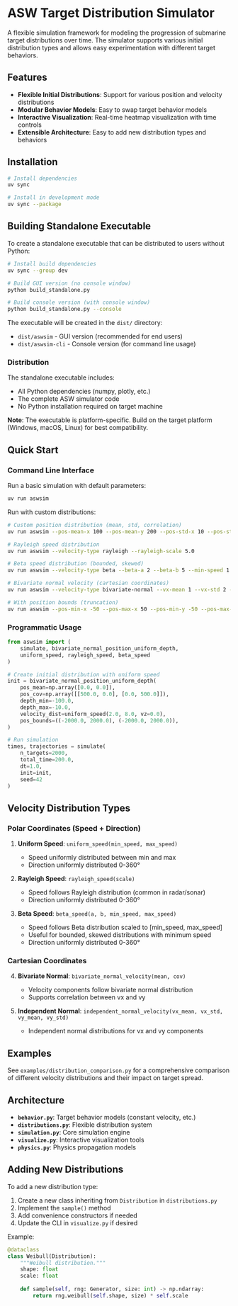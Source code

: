 # ASW Target Distribution Simulator

A flexible simulation framework for modeling the progression of submarine target distributions over time. The simulator supports various initial distribution types and allows easy experimentation with different target behaviors.

## Features

- **Flexible Initial Distributions**: Support for various position and velocity distributions
- **Modular Behavior Models**: Easy to swap target behavior models
- **Interactive Visualization**: Real-time heatmap visualization with time controls
- **Extensible Architecture**: Easy to add new distribution types and behaviors

## Installation

```bash
# Install dependencies
uv sync

# Install in development mode
uv sync --package
```

## Building Standalone Executable

To create a standalone executable that can be distributed to users without Python:

```bash
# Install build dependencies
uv sync --group dev

# Build GUI version (no console window)
python build_standalone.py

# Build console version (with console window)
python build_standalone.py --console
```

The executable will be created in the `dist/` directory:
- `dist/aswsim` - GUI version (recommended for end users)
- `dist/aswsim-cli` - Console version (for command line usage)

### Distribution

The standalone executable includes:
- All Python dependencies (numpy, plotly, etc.)
- The complete ASW simulator code
- No Python installation required on target machine

**Note**: The executable is platform-specific. Build on the target platform (Windows, macOS, Linux) for best compatibility.

## Quick Start

### Command Line Interface

Run a basic simulation with default parameters:
```bash
uv run aswsim
```

Run with custom distributions:
```bash
# Custom position distribution (mean, std, correlation)
uv run aswsim --pos-mean-x 100 --pos-mean-y 200 --pos-std-x 10 --pos-std-y 20 --pos-corr 0.5

# Rayleigh speed distribution
uv run aswsim --velocity-type rayleigh --rayleigh-scale 5.0

# Beta speed distribution (bounded, skewed)
uv run aswsim --velocity-type beta --beta-a 2 --beta-b 5 --min-speed 1 --max-speed 10

# Bivariate normal velocity (cartesian coordinates)
uv run aswsim --velocity-type bivariate-normal --vx-mean 1 --vx-std 2 --vy-mean 0.2 --vy-std 1

# With position bounds (truncation)
uv run aswsim --pos-min-x -50 --pos-max-x 50 --pos-min-y -50 --pos-max-y 50
```

### Programmatic Usage

```python
from aswsim import (
    simulate, bivariate_normal_position_uniform_depth,
    uniform_speed, rayleigh_speed, beta_speed
)

# Create initial distribution with uniform speed
init = bivariate_normal_position_uniform_depth(
    pos_mean=np.array([0.0, 0.0]),
    pos_cov=np.array([[500.0, 0.0], [0.0, 500.0]]),
    depth_min=-100.0,
    depth_max=-10.0,
    velocity_dist=uniform_speed(2.0, 8.0, vz=0.0),
    pos_bounds=((-2000.0, 2000.0), (-2000.0, 2000.0)),
)

# Run simulation
times, trajectories = simulate(
    n_targets=2000,
    total_time=200.0,
    dt=1.0,
    init=init,
    seed=42
)
```

## Velocity Distribution Types

### Polar Coordinates (Speed + Direction)

1. **Uniform Speed**: `uniform_speed(min_speed, max_speed)`
   - Speed uniformly distributed between min and max
   - Direction uniformly distributed 0-360°

2. **Rayleigh Speed**: `rayleigh_speed(scale)`
   - Speed follows Rayleigh distribution (common in radar/sonar)
   - Direction uniformly distributed 0-360°

3. **Beta Speed**: `beta_speed(a, b, min_speed, max_speed)`
   - Speed follows Beta distribution scaled to [min_speed, max_speed]
   - Useful for bounded, skewed distributions with minimum speed
   - Direction uniformly distributed 0-360°

### Cartesian Coordinates

4. **Bivariate Normal**: `bivariate_normal_velocity(mean, cov)`
   - Velocity components follow bivariate normal distribution
   - Supports correlation between vx and vy

5. **Independent Normal**: `independent_normal_velocity(vx_mean, vx_std, vy_mean, vy_std)`
   - Independent normal distributions for vx and vy components

## Examples

See `examples/distribution_comparison.py` for a comprehensive comparison of different velocity distributions and their impact on target spread.

## Architecture

- **`behavior.py`**: Target behavior models (constant velocity, etc.)
- **`distributions.py`**: Flexible distribution system
- **`simulation.py`**: Core simulation engine
- **`visualize.py`**: Interactive visualization tools
- **`physics.py`**: Physics propagation models

## Adding New Distributions

To add a new distribution type:

1. Create a new class inheriting from `Distribution` in `distributions.py`
2. Implement the `sample()` method
3. Add convenience constructors if needed
4. Update the CLI in `visualize.py` if desired

Example:
```python
@dataclass
class Weibull(Distribution):
    """Weibull distribution."""
    shape: float
    scale: float
    
    def sample(self, rng: Generator, size: int) -> np.ndarray:
        return rng.weibull(self.shape, size) * self.scale
```
